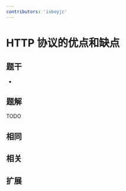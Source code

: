 ```yaml
---
contributors: 'isboyjc'
---
```


# HTTP 协议的优点和缺点


## 题干

- 



## 题解

<!-- ::: details 点我查看题解 -->

  TODO

<!-- ::: -->



## 相同


## 相关


## 扩展

